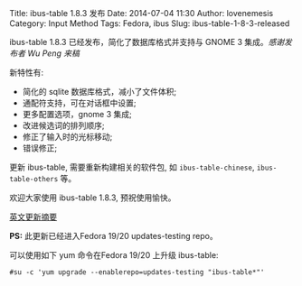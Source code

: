 Title: ibus-table 1.8.3 发布
Date: 2014-07-04 11:30
Author: lovenemesis
Category: Input Method
Tags: Fedora, ibus
Slug: ibus-table-1-8-3-released

ibus-table 1.8.3 已经发布，简化了数据库格式并支持与 GNOME 3
集成。*感谢发布者 Wu Peng 来稿*

新特性有:

-   简化的 sqlite 数据库格式，减小了文件体积;
-   通配符支持，可在对话框中设置;
-   更多配置选项，gnome 3 集成;
-   改进候选词的排列顺序;
-   修正了输入时的光标移动;
-   错误修正;

更新 ibus-table, 需要重新构建相关的软件包, 如 `ibus-table-chinese`,
`ibus-table-others` 等。

欢迎大家使用 ibus-table 1.8.3, 预祝使用愉快。

[英文更新摘要](https://raw.githubusercontent.com/mike-fabian/ibus-table/master/NEWS)

**PS:** 此更新已经进入Fedora 19/20 updates-testing repo。

可以使用如下 yum 命令在Fedora 19/20 上升级 ibus-table:

`#su -c 'yum upgrade --enablerepo=updates-testing "ibus-table*"'`
